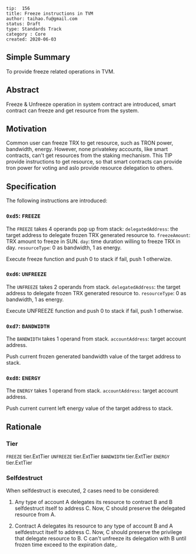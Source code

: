```
tip:  156
title: Freeze instructions in TVM
author: taihao.fu@gmail.com
status: Draft
type: Standards Track
category : Core
created: 2020-06-03

```

## Simple Summary

To provide freeze related operations in TVM.

## Abstract

Freeze & Unfreeze operation in system contract are introduced, smart contract can freeze and get resource from the system.

## Motivation

Common user can freeze TRX to get resource, such as TRON power, bandwidth, energy. However, none privatekey accounts, like smart contracts, can't get resources from the staking mechanism.  This TIP provide instructions to get resource, so that smart contracts can provide tron power for voting and aslo provide resource delegation to others.

## Specification

The following instructions are introduced:

### `0xd5`: `FREEZE`

The `FREEZE` takes 4 operands pop up from stack:
`delegatedAddress`: the target address to delegate frozen TRX generated resource to.
`freezeAmount`: TRX amount to freeze in SUN.
`day`: time duration willing to freeze TRX in day.
`resourceType`: 0 as bandwidth, 1 as energy.

Execute freeze function and push 0 to stack if fail, push 1 otherwize.

### `0xd6`: `UNFREEZE`

The `UNFREEZE` takes 2 operands from stack.
`delegatedAddress`: the target address to delegate frozen TRX generated resource to.
`resourceType`: 0 as bandwidth, 1 as energy.

Execute UNFREEZE function and push 0 to stack if fail, push 1 otherwise.

### `0xd7`: `BANDWIDTH`

The `BANDWIDTH` takes 1 operand from stack.
`accountAddress`: target account address.

Push current frozen generated bandwidth value of the target address to stack.

### `0xd8`: `ENERGY`

The `ENERGY` takes 1 operand from stack.
`accountAddress`: target account address.

Push current current left energy value of the target address to stack.

## Rationale

### Tier

`FREEZE` tier.ExtTier
`UNFREEZE` tier.ExtTier
`BANDWIDTH` tier.ExtTier
`ENERGY` tier.ExtTier

### Selfdestruct

When selfdestruct is executed, 2 cases need to be considered:

1. Any type of account A delegates its resource to contract B and B selfdestruct itself to address C.
Now, C should preserve the delegated resource from A.

2. Contract A delegates its resource to any type of account B and A selfdestruct itself to address C.
Now, C should preserve the privilege that delegate resource to B. C can't unfreeze its delegation with B until frozen time exceed to the expiration date,.
